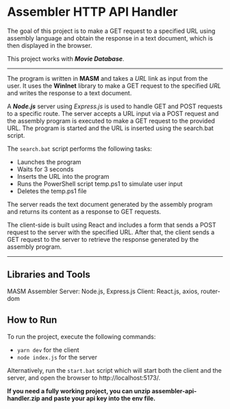 # **Assembler HTTP API Handler**

The goal of this project is to make a GET request to a specified URL using assembly language and obtain the response in a text document, which is then displayed in the browser.

This project works with ***Movie Database***.

---

The program is written in **MASM** and takes a _URL_ link as input from the user. It uses the **WinInet** library to make a GET request to the specified _URL_ and writes the response to a text document.

A ***Node.js*** server using *Express.js* is used to handle GET and POST requests to a specific route. The server accepts a URL input via a POST request and the assembly program is executed to make a GET request to the provided URL. The program is started and the URL is inserted using the search.bat script.

The `search.bat` script performs the following tasks:

- Launches the program
- Waits for 3 seconds
- Inserts the URL into the program
- Runs the PowerShell script temp.ps1 to simulate user input
- Deletes the temp.ps1 file

The server reads the text document generated by the assembly program and returns its content as a response to GET requests.

The client-side is built using React and includes a form that sends a POST request to the server with the specified URL. After that, the client sends a GET request to the server to retrieve the response generated by the assembly program.

---

## Libraries and Tools
MASM Assembler
Server: Node.js, Express.js
Client: React.js, axios, router-dom

## How to Run

To run the project, execute the following commands:

- `yarn dev`  for the client
- `node index.js`  for the server

Alternatively, run the `start.bat` script which will start both the client and the server, and open the browser to http://localhost:5173/.

**If you need a fully working project, you can unzip assembler-api-handler.zip and paste your api key into the env file.**
